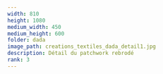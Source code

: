 ```yaml
---
width: 810
height: 1080
medium_width: 450
medium_height: 600
folder: dada
image_path: creations_textiles_dada_detail1.jpg
description: Détail du patchwork rebrodé
rank: 3
---
```

